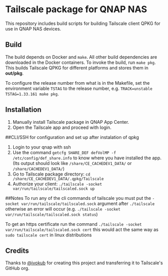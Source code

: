 # Tailscale package for QNAP NAS

This repository includes build scripts for building Tailscale client QPKG for
use in QNAP NAS devices.

## Build

The build depends on Docker and `make`. All other build dependencies are
downloaded in the Docker containers. To invoke the build, run `make pkg`.
This builds Tailscale QPKG for different platforms and stores them in
**out/pkg**.

To configure the release number from what is in the Makefile,
set the environment variable `TSTAG` to the release number, e.g.
`TRACK=unstable TSTAG=1.33.161 make pkg`.

## Installation

1. Manually install Tailscale package in QNAP App Center.
2. Open the Tailscale app and proceed with login.


##CLI/SSH for configuration and set up after instalation of qpkg 

1. Login to your qnap with ssh
2. Use the command `getcfg SHARE_DEF defVolMP -f /etc/config/def_share.info` to know where you have installed the app. (Its output should look like `/share/CE_CACHEDEV1_DATA/` or `/share/CACHEDEV1_DATA/`)
3. Go to Tailscale package directory: `cd /share/CE_CACHEDEV1_DATA/.qpkg/Tailscale`
4. Authorize your client: `./tailscale -socket var/run/tailscale/tailscaled.sock up`

##Notes
To run any of the cli commands of tailscale you must put the `-socket var/run/tailscale/tailscaled.sock` argument after `./tailscale` otherwise an error will occur
(e.g. `./tailscale -socket var/run/tailscale/tailscaled.sock status`)

To get an https certificate run the command `./tailscale -socket var/run/tailscale/tailscaled.sock cert` this would act the same way as `sudo tailscale cert` in linux distributions

## Credits

Thanks to [@ivokub](https://github.com/ivokub/) for creating this
project and transferring it to Tailscale's GitHub org.
